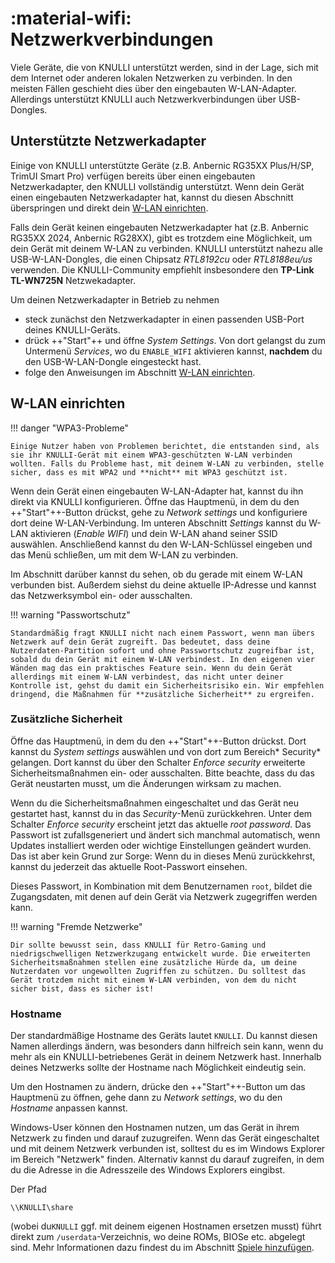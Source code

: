 # :material-wifi: Netzwerkverbindungen

Viele Geräte, die von KNULLI unterstützt werden, sind in der Lage, sich mit dem Internet oder anderen lokalen Netzwerken zu verbinden. In den meisten Fällen geschieht dies über den eingebauten W-LAN-Adapter. Allerdings unterstützt KNULLI auch Netzwerkverbindungen über USB-Dongles.

## Unterstützte Netzwerkadapter

Einige von KNULLI unterstützte Geräte (z.B. Anbernic RG35XX Plus/H/SP, TrimUI Smart Pro) verfügen bereits über einen eingebauten Netzwerkadapter, den KNULLI vollständig unterstützt. Wenn dein Gerät einen eingebauten Netzwerkadapter hat, kannst du diesen Abschnitt überspringen und direkt dein [W-LAN einrichten](#w-lan-einrichten).

Falls dein Gerät keinen eingebauten Netzwerkadapter hat (z.B. Anbernic RG35XX 2024, Anbernic RG28XX), gibt es trotzdem eine Möglichkeit, um dein Gerät mit deinem W-LAN zu verbinden. KNULLI unterstützt nahezu alle USB-W-LAN-Dongles, die einen Chipsatz *RTL8192cu* oder *RTL8188eu/us* verwenden. Die KNULLI-Community empfiehlt insbesondere den **TP-Link TL-WN725N** Netzwekadapter.

Um deinen Netzwerkadapter in Betrieb zu nehmen

* steck zunächst den Netzwerkadapter in einen passenden USB-Port deines KNULLI-Geräts.
* drück ++"Start"++ und öffne *System Settings*. Von dort gelangst du zum Untermenü *Services*, wo du `ENABLE_WIFI` aktivieren kannst, **nachdem** du den USB-W-LAN-Dongle eingesteckt hast.
* folge den Anweisungen im Abschnitt [W-LAN einrichten](#w-lan-einrichten).

## W-LAN einrichten

!!! danger "WPA3-Probleme"

    Einige Nutzer haben von Problemen berichtet, die entstanden sind, als sie ihr KNULLI-Gerät mit einem WPA3-geschützten W-LAN verbinden wollten. Falls du Probleme hast, mit deinem W-LAN zu verbinden, stelle sicher, dass es mit WPA2 und **nicht** mit WPA3 geschützt ist.

Wenn dein Gerät einen eingebauten W-LAN-Adapter hat, kannst du ihn direkt via KNULLI konfigurieren. Öffne das Hauptmenü, in dem du den ++"Start"++-Button drückst, gehe zu *Network settings* und konfiguriere dort deine W-LAN-Verbindung. Im unteren Abschnitt *Settings* kannst du W-LAN aktivieren (*Enable WIFI*) und dein W-LAN ahand seiner SSID auswählen. Anschließend kannst du den W-LAN-Schlüssel eingeben und das Menü schließen, um mit dem W-LAN zu verbinden.

Im Abschnitt darüber kannst du sehen, ob du gerade mit einem W-LAN verbunden bist. Außerdem siehst du deine aktuelle IP-Adresse und kannst das Netzwerksymbol ein- oder ausschalten.

!!! warning "Passwortschutz"

    Standardmäßig fragt KNULLI nicht nach einem Passwort, wenn man übers Netzwerk auf dein Gerät zugreift. Das bedeutet, dass deine Nutzerdaten-Partition sofort und ohne Passwortschutz zugreifbar ist, sobald du dein Gerät mit einem W-LAN verbindest. In den eigenen vier Wänden mag das ein praktisches Feature sein. Wenn du dein Gerät allerdings mit einem W-LAN verbindest, das nicht unter deiner Kontrolle ist, gehst du damit ein Sicherheitsrisiko ein. Wir empfehlen dringend, die Maßnahmen für **zusätzliche Sicherheit** zu ergreifen.

### Zusätzliche Sicherheit

Öffne das Hauptmenü, in dem du den ++"Start"++-Button drückst. Dort kannst du *System settings* auswählen und von dort zum Bereich* Security* gelangen. Dort kannst du über den Schalter *Enforce security* erweiterte Sicherheitsmaßnahmen ein- oder ausschalten. Bitte beachte, dass du das Gerät neustarten musst, um die Änderungen wirksam zu machen.

Wenn du die Sicherheitsmaßnahmen eingeschaltet und das Gerät neu gestartet hast, kannst du in das *Security*-Menü zurückkehren. Unter dem Schalter *Enforce security* erscheint jetzt das aktuelle *root password*. Das Passwort ist zufallsgeneriert und ändert sich manchmal automatisch, wenn Updates installiert werden oder wichtige Einstellungen geändert wurden. Das ist aber kein Grund zur Sorge: Wenn du in dieses Menü zurückkehrst, kannst du jederzeit das aktuelle Root-Passwort einsehen.

Dieses Passwort, in Kombination mit dem Benutzernamen `root`, bildet die Zugangsdaten, mit denen auf dein Gerät via Netzwerk zugegriffen werden kann.

!!! warning "Fremde Netzwerke"

    Dir sollte bewusst sein, dass KNULLI für Retro-Gaming und niedrigschwelligen Netzwerkzugang entwickelt wurde. Die erweiterten Sicherheitsmaßnahmen stellen eine zusätzliche Hürde da, um deine Nutzerdaten vor ungewollten Zugriffen zu schützen. Du solltest das Gerät trotzdem nicht mit einem W-LAN verbinden, von dem du nicht sicher bist, dass es sicher ist!

### Hostname

Der standardmäßige Hostname des Geräts lautet `KNULLI`. Du kannst diesen Namen allerdings ändern, was besonders dann hilfreich sein kann, wenn du mehr als ein KNULLI-betriebenes Gerät in deinem Netzwerk hast. Innerhalb deines Netzwerks sollte der Hostname nach Möglichkeit eindeutig sein.

Um den Hostnamen zu ändern, drücke den  ++"Start"++-Button um das Hauptmenü zu öffnen, gehe dann zu *Network settings*, wo du den *Hostname* anpassen kannst.

Windows-User können den Hostnamen nutzen, um das Gerät in ihrem Netzwerk zu finden und darauf zuzugreifen. Wenn das Gerät eingeschaltet und mit deinem Netzwerk verbunden ist, solltest du es im Windows Explorer im Bereich "Netzwerk" finden. Alternativ kannst du darauf zugreifen, in dem du die Adresse in die Adresszeile des Windows Explorers eingibst.

Der Pfad
```
\\KNULLI\share
```

(wobei du`KNULLI` ggf. mit deinem eigenen Hostnamen ersetzen musst) führt direkt zum `/userdata`-Verzeichnis, wo deine ROMs, BIOSe etc. abgelegt sind. Mehr Informationen dazu findest du im Abschnitt [Spiele hinzufügen](../../play/add-games).

